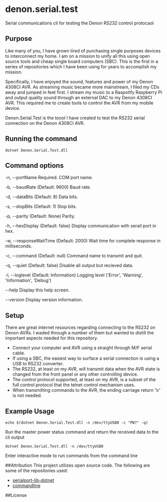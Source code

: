 # denon.serial.test
Serial communications cli for testing the Denon RS232 control protocaol

## Purpose
Like many of you, I have grown tired of purchasing single purposes devices to interconnect my home. I am on a mission to unify all this using open source tools and cheap single board computers (SBC). This is the first in a series of repositories which I have been using for years to accomplish my mission.

Specifically, I have enjoyed the sound, features and power of my Denon 4308CI AVR. As streaming music became more mainstream, I filed my CDs away and jumped in feet first. I stream my music to a Raspotify Raspberry Pi and output quality sound through an external DAC to my Denon 4308CI AVR. This required me to create tools to control the AVR from my mobile device.

Denon.Serial.Test is the toool I have created to test the RS232 serial connection on the Denon 4308CI AVR.

## Running the command
```
dotnet Denon.Serial.Test.dll
```

## Command options
  -n, --portName            Required. COM port name.

  -b, --baudRate            (Default: 9600) Baud rate.

  -d, --dataBits            (Default: 8) Data bits.

  -s, --stopBits            (Default: 1) Stop bits.

  -p, --parity              (Default: None) Parity.

  -h, --hexDisplay          (Default: false) Display communication with serail port in hex.

  -w, --responseWaitTime    (Default: 2000) Wait time for complete response in milliseconds.

  -c, --command             (Default: null) Command name to transmit and quit.

  -q, --quiet               (Default: false) Disable all output but recieved data.

  -l, --loglevel            (Default: Information) Logging level ('Error', 'Warning', 'Information', 'Debug')

  --help                    Display this help screen.

  --version                 Display version information.

## Setup
There are great internet resources regarding connecting to the RS232 on Denon AVRs. I waded through a number of them but wanted to distill the important aspects needed for this repository.
- Connect your computer and AVR using a straight through M/F serial cable.
- If using a SBC, the easiest way to surface a serial connection is using a USB to RS232 converter.
- The RS232, at least on my AVR, will transmit data when the AVR state is changed from the front panel or any other controlling device.
- The control protocol supported, at least on my AVR, is a subset of the full control protocol that the telnet control mechanism uses.
- When transmitting commands to the AVR, the ending carriage return '\r' is not needed.

## Example Usage
```
echo $(dotnet Denon.Serial.Test.dll -n /dev/ttyUSB0 -c "PW?" -q)
```
Run the master power status command and return the received data to the cli output

```
dotnet Denon.Serial.Test.dll -n /dev/ttyUSB0
```
Enter interactive mode to run commands from the command line

##Attribution
This project utilizes open source code. The following are some of the repositories used:
- [serialport-lib-dotnet](https://github.com/genielabs/serialport-lib-dotnet)
- [commandline](https://github.com/commandlineparser/commandline)

##License



